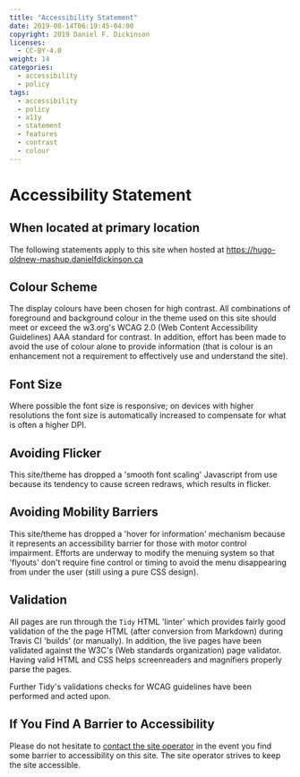 ```yaml
---
title: "Accessibility Statement"
date: 2019-08-14T06:19:45-04:00
copyright: 2019 Daniel F. Dickinson
licenses:
  - CC-BY-4.0
weight: 14
categories:
  - accessibility
  - policy
tags:
  - accessibility
  - policy
  - a11y
  - statement
  - features
  - contrast
  - colour
---
```


# Accessibility Statement

## When located at primary location

The following statements apply to this site when hosted at
<https://hugo-oldnew-mashup.danielfdickinson.ca>

## Colour Scheme

The display colours have been chosen for high contrast.  All
combinations of foreground and background colour in the theme used on
this site should meet or exceed the w3.org's WCAG 2.0 (Web Content
Accessibility Guidelines) AAA standard for contrast.  In addition,
effort has been made to avoid the use of colour alone to provide
information (that is colour is an enhancement not a requirement to
effectively use and understand the site).

## Font Size

Where possible the font size is responsive; on devices with higher resolutions
the font size is automatically increased to compensate for what is often a
higher DPI.

## Avoiding Flicker

This site/theme has dropped a 'smooth font scaling' Javascript from use because its
tendency to cause screen redraws, which results in flicker.

## Avoiding Mobility Barriers

This site/theme has dropped a 'hover for information' mechanism because it represents
an accessibility barrier for those with motor control impairment.  Efforts are underway
to modify the menuing system so that 'flyouts' don't require fine control or
timing to avoid the menu disappearing from under the user (still using a pure
CSS design).

## Validation

All pages are run through the `Tidy` HTML 'linter' which provides fairly good
validation of the the page HTML (after conversion from Markdown) during Travis
CI 'builds' (or manually).  In addition, the live pages have been validated
against the W3C's (Web standards organization) page validator.  Having
valid HTML and CSS helps screenreaders and magnifiers properly parse the pages.

Further Tidy's validations checks for WCAG guidelines have been performed and
acted upon.

## If You Find A Barrier to Accessibility

Please do not hesitate to [contact the site operator](siteentry/contactform) in
the event you find some barrier to accessibility on this site.  The site
operator strives to keep the site accessible.
